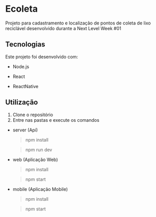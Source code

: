 # Ecoleta

Projeto para cadastramento e localização de pontos de coleta de lixo reciclável desenvolvido durante a Next Level Week #01

## Tecnologias

Este projeto foi desenvolvido com:

* Node.js

* React

* ReactNative

## Utilização

1. Clone o repositório
2. Entre nas pastas e execute os comandos

* server (Api)
  > npm install
  
  > npm run dev

* web (Aplicação Web)
  >npm install
  
  >npm start

* mobile (Aplicação Mobile)
  >npm install
  
  >npm start
